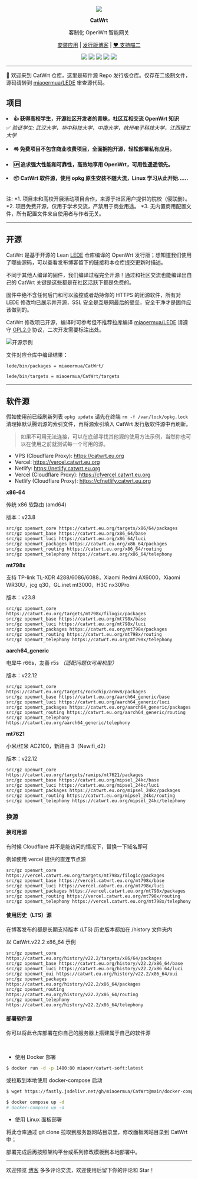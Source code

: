 <p align="center">
<img src="https://fastly.jsdelivr.net/gh/miaoermua/static@main/images/CatWrt_bannerlogo.jpg">
</p>

<p align="center">
<b>CatWrt</b>
</p>

<div align="center">

客制化 OpenWrt 智能网关

[安装应用](https://www.miaoer.xyz/posts/network/catwrt-install-application) | [发行版博客](https://www.miaoer.xyz/posts/network/catwrt) | [❤️ 支持喵二](https://www.miaoer.xyz/sponsor)

[![](https://img.shields.io/badge/blog-@CatWrt.svg)](https://www.miaoer.xyz/network/catwrt)
[![](https://img.shields.io/github/v/release/miaoermua/CatWrt)](https://github.com/miaoermua/CatWrt/releases)
[![](https://img.shields.io/docker/stars/miaoer/catwrt-soft)](https://hub.docker.com/r/miaoer/catwrt-soft)
[![](https://img.shields.io/docker/image-size/miaoer/catwrt-soft)](https://hub.docker.com/r/miaoer/catwrt-soft)
[![](https://img.shields.io/github/last-commit/tensorflow/tensorflow.svg)](https://github.com/miaoermua/CatWrt/commits/main)

</div>

***

🐧 欢迎来到 CatWrt 仓库，这里是软件源 Repo 发行版仓库。仅存在二级制文件，源码请转到 [miaoermua/LEDE](https://github.com/miaoermua/lede) 审查源代码。

## 项目

<p align="center">

<!--
<img src="https://fastly.jsdelivr.net/gh/miaoermua/static@main/images/CatWrt_gh.jpg">
--->

<li><b>👍 获得高校学生，开源社区开发者的青睐，社区互相交流 OpenWrt 知识</b></li>
    ✅ <i>验证学生: 武汉大学，华中科技大学，中南大学，杭州电子科技大学，江西理工大学</i>
<br></br>

<li><b>🪅 免费项目不包含商业收费项目，全面拥抱开源，轻松部署私有应用。</b></li>
<br>

<li><b>🆙 追求强大性能和可靠性，高效地享用 OpenWrt，可用性遥遥领先。</b></li>
<br>

<li><b>📦 CatWrt 软件源，使用 opkg 原生安装不随大流，Linux 学习从此开始……</b></li>
<br>
</p>

注:
*1. 项目未和高校开展活动项目合作，来源于社区用户提供的院校（侵联删）。
*2. 项目免费开源，仅用于学术交流，严禁用于商业用途。
*3. 无内置商用配置文件，所有配置文件来自使用者与作者无关。

***

## 开源

CatWrt 是基于开源的 Lean [LEDE](https://github.com/coolsnowwolf/lede) 仓库编译的 OpenWrt 发行版；想知道我们使用了哪些源码，可以查看发布博客留下的链接和本仓库提交更新时描述。

不同于其他人编译的固件，我们编译过程完全开源！通过和社区交流也能编译出自己的 CatWrt 关键是这些都是在社区活跃下都是免费的。

固件中绝不含任何后门和可以监控或者劫持你的 HTTPS 的闭源软件，所有对 LEDE 修改均已展示并开源，SSL 安全是互联网最后的壁垒，安全干净才是固件应该做到的。

CatWrt 修改项已开源，编译时可参考但不推荐拉库编译 [miaoermua/LEDE](https://github.com/miaoermua/LEDE) 请遵守 [GPL2.0](https://github.com/miaoermua/CatWrt/blob/main/COPYING) 协议，二次开发需要标注出处。

![开源示例](https://fastly.jsdelivr.net/gh/miaoermua/CatCDN@main/blog/23-02-28/opensource.jpg)

文件对应仓库中编译结果：

```
lede/bin/packages = miaoermua/CatWrt/

lede/bin/targets = miaoermua/CatWrt/targets
```

***

## 软件源

假如使用前已经刷新列表 `opkg update` 请先在终端 `rm -f /var/lock/opkg.lock` 清理掉默认腾讯源的索引文件，再将源索引填入 CatWrt 发行版软件源中再刷新。

> 如果不可用无法连接，可以在底部寻找其他源的使用方法示例，当然你也可以在使用之前就测试每一个可用的源。

- VPS (Cloudflare Proxy): https://catwrt.eu.org
- Vercel: https://vercel.catwrt.eu.org
- Netlify: https://netlify.catwrt.eu.org
- Vercel (Cloudflare Proxy): https://cfvercel.catwrt.eu.org
- Netlify (Cloudflare Proxy): https://cfnetlify.catwrt.eu.org

**x86-64**

传统 x86 软路由 (amd64)

版本：v23.8

```mirrors
src/gz openwrt_core https://catwrt.eu.org/targets/x86/64/packages
src/gz openwrt_base https://catwrt.eu.org/x86_64/base
src/gz openwrt_luci https://catwrt.eu.org/x86_64/luci
src/gz openwrt_packages https://catwrt.eu.org/x86_64/packages
src/gz openwrt_routing https://catwrt.eu.org/x86_64/routing
src/gz openwrt_telephony https://catwrt.eu.org/x86_64/telephony
```

**mt798x**

支持 TP-link TL-XDR 4288/6086/6088，Xiaomi Redmi AX6000，Xiaomi WR30U，jcg q30，GL.inet mt3000，H3C nx30Pro

版本：v23.8

```mirrors
src/gz openwrt_core https://catwrt.eu.org/targets/mt798x/filogic/packages
src/gz openwrt_base https://catwrt.eu.org/mt798x/base
src/gz openwrt_luci https://catwrt.eu.org/mt798x/luci
src/gz openwrt_packages https://catwrt.eu.org/mt798x/packages
src/gz openwrt_routing https://catwrt.eu.org/mt798x/routing
src/gz openwrt_telephony https://catwrt.eu.org/mt798x/telephony
```

**aarch64_generic**

电犀牛 r66s，友善 r5s *（适配问题仅可用机型）*

版本：v22.12

```mirrors
src/gz openwrt_core https://catwrt.eu.org/targets/rockchip/armv8/packages
src/gz openwrt_base https://catwrt.eu.org/aarch64_generic/base
src/gz openwrt_luci https://catwrt.eu.org/aarch64_generic/luci
src/gz openwrt_packages https://catwrt.eu.org/aarch64_generic/packages
src/gz openwrt_routing https://catwrt.eu.org/aarch64_generic/routing
src/gz openwrt_telephony https://catwrt.eu.org/aarch64_generic/telephony
```

**mt7621**

小米/红米 AC2100，新路由 3（Newifi_d2）

版本：v22.12

```mirrors
src/gz openwrt_core https://catwrt.eu.org/targets/ramips/mt7621/packages
src/gz openwrt_base https://catwrt.eu.org/mipsel_24kc/base
src/gz openwrt_luci https://catwrt.eu.org/mipsel_24kc/luci
src/gz openwrt_packages https://catwrt.eu.org/mipsel_24kc/packages
src/gz openwrt_routing https://catwrt.eu.org/mipsel_24kc/routing
src/gz openwrt_telephony https://catwrt.eu.org/mipsel_24kc/telephony
```

### 换源

#### 换可用源

有时候 Cloudflare 并不是能访问的情况下，替换一下域名即可

例如使用 vercel 提供的直连节点源

```mirrors
src/gz openwrt_core https://vercel.catwrt.eu.org/targets/mt798x/filogic/packages
src/gz openwrt_base https://vercel.catwrt.eu.org/mt798x/base
src/gz openwrt_luci https://vercel.catwrt.eu.org/mt798x/luci
src/gz openwrt_packages https://vercel.catwrt.eu.org/mt798x/packages
src/gz openwrt_routing https://vercel.catwrt.eu.org/mt798x/routing
src/gz openwrt_telephony https://vercel.catwrt.eu.org/mt798x/telephony
```

#### 使用历史（LTS）源

在博客发布的都是长期支持版本 (LTS) 历史版本都加在 /history 文件夹内

以 CatWrt.v22.2 x86_64 示例

```mirrors
src/gz openwrt_core https://catwrt.eu.org/history/v22.2/targets/x86/64/packages
src/gz openwrt_base https://catwrt.eu.org/history/v22.2/x86_64/base
src/gz openwrt_luci https://catwrt.eu.org/history/v22.2/x86_64/luci
src/gz openwrt_oui https://catwrt.eu.org/history/v22.2/x86_64/oui
src/gz openwrt_packages https://catwrt.eu.org/history/v22.2/x86_64/packages
src/gz openwrt_routing https://catwrt.eu.org/history/v22.2/x86_64/routing
src/gz openwrt_telephony https://catwrt.eu.org/history/v22.2/x86_64/telephony
```

#### 部署软件源

你可以将此仓库部署在你自己的服务器上搭建属于自己的软件源

<br>

- 使用 Docker 部署

```bash
$ docker run -d -p 1480:80 miaoer/catwrt-soft:latest
```

或拉取到本地使用 docker-compose 启动

```bash
$ wget https://fastly.jsdelivr.net/gh/miaoermua/CatWrt@main/docker-compose.yml

$ docker compose up -d  
# docker-compose up -d
```

- 使用 Linux 面板部署

将此仓库通过 git clone 拉取到服务器网站目录里，修改面板网站目录到 CatWrt 中；

部署完成后再按照架构平台或系列修改模板到本地部署中。

***

欢迎预览 [博客](https://www.miaoer.xyz) 多多评论交流，欢迎使用后留下你的评论和 Star！
